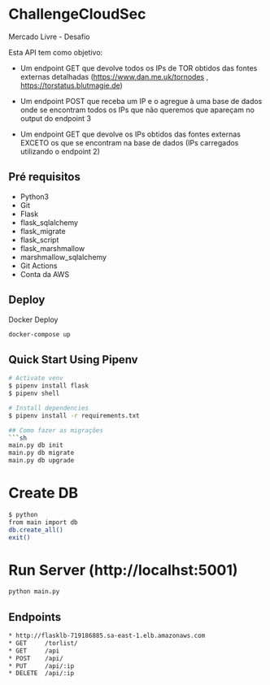 # ChallengeCloudSec
Mercado Livre - Desafio

Esta API tem como objetivo:

- Um endpoint GET que devolve todos os IPs de TOR obtidos das fontes externas
detalhadas (https://www.dan.me.uk/tornodes , https://torstatus.blutmagie.de)

- Um endpoint POST que receba um IP e o agregue à uma base de dados onde se
encontram todos os IPs que não queremos que apareçam no output do endpoint 3

- Um endpoint GET que devolve os IPs obtidos das fontes externas EXCETO os que
se encontram na base de dados (IPs carregados utilizando o endpoint 2)

## Pré requisitos

- Python3 
- Git 
- Flask
- flask_sqlalchemy
- flask_migrate
- flask_script
- flask_marshmallow
- marshmallow_sqlalchemy
- Git Actions
- Conta da AWS

## Deploy 

Docker Deploy

```bash
docker-compose up
```

## Quick Start Using Pipenv

``` bash
# Activate venv
$ pipenv install flask
$ pipenv shell

# Install dependencies
$ pipenv install -r requirements.txt

## Como fazer as migrações
```sh
main.py db init
main.py db migrate
main.py db upgrade
```

# Create DB
```sh
$ python
from main import db
db.create_all()
exit()
```

# Run Server (http://localhst:5001)
```sh
python main.py
```

## Endpoints
```sh
* http://flasklb-719186885.sa-east-1.elb.amazonaws.com 
* GET     /torlist/
* GET     /api
* POST    /api/
* PUT     /api/:ip
* DELETE  /api/:ip
```
